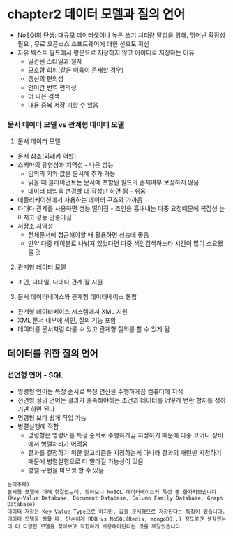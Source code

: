 # chapter2 데이터 모델과 질의 언어

- NoSQl의 탄생: 대규모 데이터셋이나 높은 쓰기 처리량 달성을 위해, 뛰어난 확장성 필요 , 무료 오픈소스 소프트웨어에 대한 선호도 확산
- 자유 텍스트 필드에서 평문으로 저장하지 않고 아이디로 저장하는 이유
  - 일관된 스타일과 철자
  - 모호함 회피(같은 이름이 존재할 경우)
  - 갱신의 편의성
  - 언어간 번역 편의성
  - 더 나은 검색
  - 내용 중복 저장 피할 수 있음

### 문서 데이터 모델 vs 관계형 데이터 모델
1. 문서 데이터 모델
- 문서 참조(외래키 역할)
- 스키마의 유연성과 지역성 - 나은 성능
  - 임의의 키와 값을 문서에 추가 가능
  - 읽을 때 클라이언트는 문서에 포함된 필드의 존재여부 보장하지 않음
  - 데이터 타입을 변경할 대 작성만 하면 됨 - 쉬움
- 애플리케이션에서 사용하는 데이터 구조와 가까움
- 다대다 관계를 사용하면 성능 떨어짐 - 조인을 흉내내는 다중 요청때문에 복잡성 높아지고 성능 안좋아짐
- 저장소 지역성
  - 전체문서에 접근해야할 때 활용하면 성능에 좋음
  - 만약 다중 테이블로 나눠져 있었다면 다중 색인검색하느라 시간이 많이 소요됐을 것
  
2. 관계형 데이터 모델 
- 조인, 다대일, 다대다 관계 잘 지원

3. 문서 데이터베이스와 관계형 데이터베이스 통합
- 관계형 데이터베이스 시스템에서 XML 지원
- XML 문서 내부에 색인, 질의 기능 포함
- 데이터를 문서처럼 다룰 수 있고 관계형 질의를 할 수 있게 됨

## 데이터를 위한 질의 언어
### 선언형 언어 - SQL
- 명령형 언어는 특정 순서로 특정 연산을 수행하게끔 컴퓨터에 지식
- 선언형 질의 언어는 결과가 충족해야하는 조건과 데이터를 어떻게 변환 할지를 정하기만 하면 된다
- 명령형 보다 쉽게 작업 가능
- 병렬실행에 적합
  - 명령형은 명령어를 특정 순서로 수행하게끔 지정하기 때문에 다중 코어나 장비에서 병렬처리가 어려움
  - 결과를 결정하기 위한 알고리즘을 지정하는게 아니라 결과의 패턴만 지정하기 때문에 병렬실행으로 더 빨라질 가능성이 있음
  - 병렬 구현을 마으껏 할 수 있음

```
논의주제)
문서형 모델에 대해 헷갈렸는데, 찾아보니 NoSQL 데이터베이스의 특성 중 한가지였습니다. (Key-Value Database, Document Database, Column Family Database, Graph Database)
데이터 저장은 Key-Value Type으로 하지만, 값을 문서형으로 저장한다는 특징이 있습니다. 
데이터 모델을 정할 때, 단순하게 RDB vs NoSQL(Redis, mongoDB..) 정도로만 생각했는데 더 다양한 모델을 찾아보고 적합하게 사용해야된다는 것을 깨달았습니다.
```